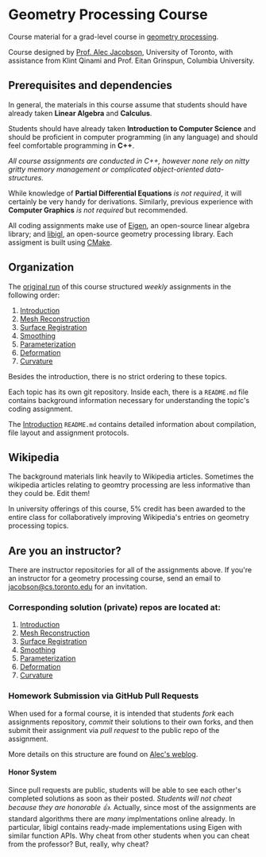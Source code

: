 # Geometry Processing Course

Course material for a grad-level course in [geometry
processing](https://en.wikipedia.org/wiki/Geometry_processing).

Course designed by [Prof. Alec Jacobson](http://www.cs.toronto.edu/~jacobson/),
University of Toronto, with assistance from Klint Qinami and Prof. Eitan
Grinspun, Columbia University.

## Prerequisites and dependencies

In general, the materials in this course assume that students should have
already taken **Linear Algebra** and **Calculus**.

Students should have already taken **Introduction to Computer Science** and should
be proficient in computer programming (in any language) and should feel
comfortable programming in **C++**. 

_All course assignments are conducted in C++, however none rely on nitty gritty
memory management or complicated object-oriented data-structures._

While knowledge of **Partial Differential Equations** _is not required_, it will
certainly be very handy for derivations. Similarly, previous experience with
**Computer Graphics** _is not required_ but recommended.

All coding assignments make use of
[Eigen](https://en.wikipedia.org/wiki/Eigen_(C%2B%2B_library)), an open-source
linear algebra library; and [libigl](http://libigl.github.io/libigl/), an
open-source geometry processing library.  Each assigment is built using
[CMake](https://en.wikipedia.org/wiki/CMake).



## Organization

The [original run](http://www.cs.toronto.edu/~jacobson/geometry-processing/) of
this course structured _weekly_ assignments in the following order:

 1. [Introduction](https://github.com/alecjacobson/geometry-processing-introduction)
 2. [Mesh Reconstruction](https://github.com/alecjacobson/geometry-processing-mesh-reconstruction) 
 3. [Surface Registration](https://github.com/alecjacobson/geometry-processing-registration) 
 4. [Smoothing](https://github.com/alecjacobson/geometry-processing-smoothing) 
 5. [Parameterization](https://github.com/alecjacobson/geometry-processing-parameterization)
 6. [Deformation](https://github.com/alecjacobson/geometry-processing-deformation) 
 7. [Curvature](https://github.com/alecjacobson/geometry-processing-curvature)

Besides the introduction, there is no strict ordering to these topics.

Each topic has its own git repository. Inside each, there is a `README.md` file
contains background information necessary for understanding the topic's coding
assignment. 

The
[Introduction](https://github.com/alecjacobson/geometry-processing-introduction)
`README.md` contains detailed information about compilation, file layout and
assignment protocols. 

## Wikipedia

The background materials link heavily to Wikipedia articles. Sometimes the
wikipedia articles relating to geomtry processing are less informative than they
could be. Edit them!

In university offerings of this course, 5% credit has been awarded to the entire
class for collaboratively improving Wikipedia's entries on geometry processing
topics. 

## Are you an instructor?

There are instructor repositories for all of the assignments above. If you're an
instructor for a geometry processing course, send an email to
jacobson@cs.toronto.edu for an invitation.

### Corresponding solution (private) repos are located at:

 1. [Introduction](https://github.com/alecjacobson/geometry-processing-introduction-solution)
 2. [Mesh Reconstruction](https://github.com/alecjacobson/geometry-processing-mesh-reconstruction-solution) 
 3. [Surface Registration](https://github.com/alecjacobson/geometry-processing-registration-solution) 
 4. [Smoothing](https://github.com/alecjacobson/geometry-processing-smoothing-solution) 
 5. [Parameterization](https://github.com/alecjacobson/geometry-processing-parameterization-solution)
 6. [Deformation](https://github.com/alecjacobson/geometry-processing-deformation-solution) 
 7. [Curvature](https://github.com/alecjacobson/geometry-processing-curvature-solution)

### Homework Submission via GitHub Pull Requests

When used for a formal course, it is intended that students _fork_ each
assignments repository, _commit_ their solutions to their own forks, and then
submit their assignment via _pull request_ to the public repo of the assignment.

More details on this structure are found on [Alec's
weblog](http://www.alecjacobson.com/weblog/?p=4700).

#### Honor System

Since pull requests are public, students will be able to see each other's
completed solutions as soon as their posted. _Students will not cheat because
they are honorable 👍._ Actually, since most of the assignments are standard
algorithms there are _many_ implmentations online already. In particular, libigl
contains ready-made implementations using Eigen with similar function APIs. Why
cheat from other students when you can cheat from the professor? But, really,
why cheat?
